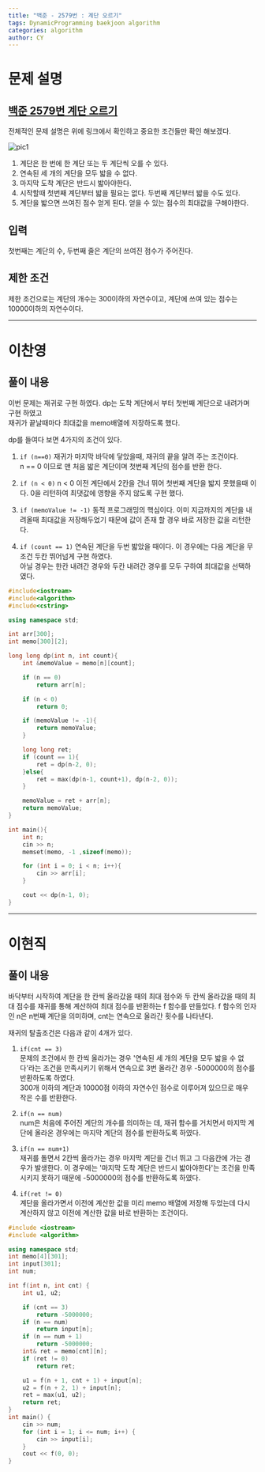 ```yaml
---
title: "백준 - 2579번 : 계단 오르기"
tags: DynamicProgramming baekjoon algorithm
categories: algorithm
author: CY
---
```


# 문제 설명

## [백준 2579번 계단 오르기](https://www.acmicpc.net/problem/2579)

전체적인 문제 설명은 위에 링크에서 확인하고 중요한 조건들만 확인 해보겠다.

![pic1](https://www.acmicpc.net/upload/images/f62omMF2kQYD5rDct.png)

1. 계단은 한 번에 한 계단 또는 두 계단씩 오를 수 있다.
2. 연속된 세 개의 계단을 모두 밟을 수 없다.
3. 마지막 도착 계단은 반드시 밟아야한다.
4. 시작할때 첫번째 계단부터 밟을 필요는 없다. 두번째 계단부터 밟을 수도 있다.
5. 계단을 밟으면 쓰여진 점수 얻게 된다. 얻을 수 있는 점수의 최대값을 구해야한다.

## 입력

첫번째는 계단의 수, 두번째 줄은 계단의 쓰여진 점수가 주어진다.

## 제한 조건

제한 조건으로는 계단의 개수는 300이하의 자연수이고, 계단에 쓰여 있는 점수는 10000이하의 자연수이다.

---

# 이찬영

## 풀이 내용

이번 문제는 재귀로 구현 하였다.
dp는 도착 계단에서 부터 첫번째 계단으로 내려가며 구현 하였고  
재귀가 끝날때마다 최대값을 memo배열에 저장하도록 했다.

dp를 들여다 보면 4가지의 조건이 있다.

1. `if (n==0)` 재귀가 마지막 바닥에 닿았을때, 재귀의 끝을 알려 주는 조건이다.  
   n == 0 이므로 맨 처음 밟은 계단이며 첫번째 계단의 점수를 반환 한다.

2. `if (n < 0)` n < 0 이전 계단에서 2칸을 건너 뛰어 첫번째 계단을 밟지 못했을때 이다. 0을 리턴하여 최댓값에 영향을 주지 않도록 구현 했다.

3. `if (memoValue != -1)` 동적 프로그래밍의 핵심이다. 이미 지금까지의 계단을 내려올때 최대값을 저장해두었기 때문에 값이 존재 할 경우 바로 저장한 값을 리턴한다.

4. `if (count == 1)` 연속된 계단을 두번 밟았을 때이다. 이 경우에는 다음 계단을 무조건 두칸 뛰어넘게 구현 하였다.  
   아닐 경우는 한칸 내려간 경우와 두칸 내려간 경우를 모두 구하여 최대값을 선택하였다.

```cpp
#include<iostream>
#include<algorithm>
#include<cstring>

using namespace std;

int arr[300];
int memo[300][2];

long long dp(int n, int count){
    int &memoValue = memo[n][count];

    if (n == 0)
        return arr[n];

    if (n < 0)
        return 0;

    if (memoValue != -1){
        return memoValue;
    }

    long long ret;
    if (count == 1){
        ret = dp(n-2, 0);
    }else{
        ret = max(dp(n-1, count+1), dp(n-2, 0));
    }

    memoValue = ret + arr[n];
    return memoValue;
}

int main(){
    int n;
    cin >> n;
    memset(memo, -1 ,sizeof(memo));

    for (int i = 0; i < n; i++){
        cin >> arr[i];
    }

    cout << dp(n-1, 0);
}
```

---

# 이현직

## 풀이 내용

바닥부터 시작하여 계단을 한 칸씩 올라갔을 때의 최대 점수와 두 칸씩 올라갔을 때의 최대 점수를 재귀를 통해 계산하여 최대 점수를 반환하는 f 함수를 만들었다.
f 함수의 인자인 n은 n번째 계단을 의미하며, cnt는 연속으로 올라간 횟수를 나타낸다.

재귀의 탈출조건은 다음과 같이 4개가 있다.

1. `if(cnt == 3)`  
   문제의 조건에서 한 칸씩 올라가는 경우 '연속된 세 개의 계단을 모두 밟을 수 없다'라는 조건을 만족시키기 위해서 연속으로 3번 올라간 경우 -5000000의 점수를 반환하도록 하였다.  
   300개 이하의 계단과 10000점 이하의 자연수인 점수로 이루어져 있으므로 매우 작은 수를 반환한다.

1. `if(n == num)`  
   num은 처음에 주어진 계단의 개수를 의미하는 데, 재귀 함수를 거치면서 마지막 계단에 올라온 경우에는 마지막 계단의 점수를 반환하도록 하였다.

1. `if(n == num+1)`  
   재귀를 돌면서 2칸씩 올라가는 경우 마지막 계단을 건너 뛰고 그 다음칸에 가는 경우가 발생한다. 이 경우에는 '마지막 도착 계단은 반드시 밟아야한다'는 조건을 만족시키지 못하기 때문에 -5000000의 점수를 반환하도록 하였다.

1. `if(ret != 0)`  
   계단을 올라가면서 이전에 계산한 값을 미리 memo 배열에 저장해 두었는데 다시 계산하지 않고 이전에 계산한 값을 바로 반환하는 조건이다.

```cpp
#include <iostream>
#include <algorithm>

using namespace std;
int memo[4][301];
int input[301];
int num;

int f(int n, int cnt) {
	int u1, u2;

	if (cnt == 3)
		return -5000000;
	if (n == num)
		return input[n];
	if (n == num + 1)
		return -5000000;
	int& ret = memo[cnt][n];
	if (ret != 0)
		return ret;

	u1 = f(n + 1, cnt + 1) + input[n];
	u2 = f(n + 2, 1) + input[n];
	ret = max(u1, u2);
	return ret;
}
int main() {
	cin >> num;
	for (int i = 1; i <= num; i++) {
		cin >> input[i];
	}
	cout << f(0, 0);
}
```
